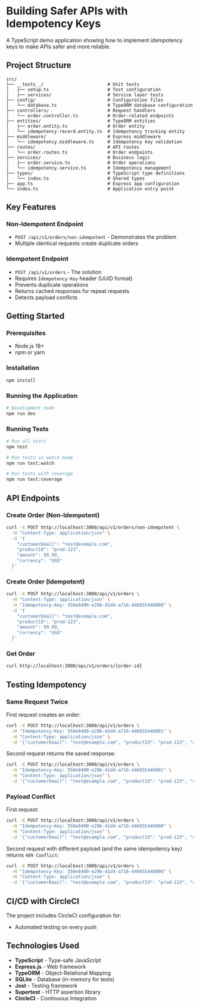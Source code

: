 # Building Safer APIs with Idempotency Keys

A TypeScript demo application showing how to implement idempotency keys to make APIs safer and more reliable.

## Project Structure

```
src/
├── __tests__/                        # Unit tests
│   ├── setup.ts                      # Test configuration
│   ├── services/                     # Service layer tests
├── config/                           # Configuration files
│   └── database.ts                   # TypeORM database configuration
├── controllers/                      # Request handlers
│   └── order.controller.ts           # Order-related endpoints
├── entities/                         # TypeORM entities
│   ├── order.entity.ts               # Order entity
│   └── idempotency-record.entity.ts  # Idempotency tracking entity
├── middleware/                       # Express middleware
│   └── idempotency.middleware.ts     # Idempotency key validation
├── routes/                           # API routes
│   └── order.routes.ts               # Order endpoints
├── services/                         # Business logic
│   ├── order.service.ts              # Order operations
│   └── idempotency.service.ts        # Idempotency management
├── types/                            # TypeScript type definitions
│   └── index.ts                      # Shared types
├── app.ts                            # Express app configuration
└── index.ts                          # Application entry point
```

## Key Features

### Non-Idempotent Endpoint

-   `POST /api/v1/orders/non-idempotent` - Demonstrates the problem
-   Multiple identical requests create duplicate orders

### Idempotent Endpoint

-   `POST /api/v1/orders` - The solution
-   Requires `Idempotency-Key` header (UUID format)
-   Prevents duplicate operations
-   Returns cached responses for repeat requests
-   Detects payload conflicts

## Getting Started

### Prerequisites

-   Node.js 18+
-   npm or yarn

### Installation

```bash
npm install
```

### Running the Application

```bash
# Development mode
npm run dev
```

### Running Tests

```bash
# Run all tests
npm test

# Run tests in watch mode
npm run test:watch

# Run tests with coverage
npm run test:coverage
```

## API Endpoints

### Create Order (Non-Idempotent)

```bash
curl -X POST http://localhost:3000/api/v1/orders/non-idempotent \
  -H "Content-Type: application/json" \
  -d '{
    "customerEmail": "test@example.com",
    "productId": "prod-123",
    "amount": 99.99,
    "currency": "USD"
  }'
```

### Create Order (Idempotent)

```bash
curl -X POST http://localhost:3000/api/v1/orders \
  -H "Content-Type: application/json" \
  -H "Idempotency-Key: 550e8400-e29b-41d4-a716-446655440000" \
  -d '{
    "customerEmail": "test@example.com",
    "productId": "prod-123",
    "amount": 99.99,
    "currency": "USD"
  }'
```

### Get Order

```bash
curl http://localhost:3000/api/v1/orders/{order-id}
```

## Testing Idempotency

### Same Request Twice

First request creates an order:

```bash
curl -X POST http://localhost:3000/api/v1/orders \
  -H "Idempotency-Key: 550e8400-e29b-41d4-a716-446655440001" \
  -H "Content-Type: application/json" \
  -d '{"customerEmail": "test@example.com", "productId": "prod-123", "amount": 99.99, "currency": "USD"}'
```

Second request returns the saved response:

```bash
curl -X POST http://localhost:3000/api/v1/orders \
  -H "Idempotency-Key: 550e8400-e29b-41d4-a716-446655440001" \
  -H "Content-Type: application/json" \
  -d '{"customerEmail": "test@example.com", "productId": "prod-123", "amount": 99.99, "currency": "USD"}'
```

### Payload Conflict

First request:

```bash
curl -X POST http://localhost:3000/api/v1/orders \
  -H "Idempotency-Key: 550e8400-e29b-41d4-a716-446655440000" \
  -H "Content-Type: application/json" \
  -d '{"customerEmail": "test@example.com", "productId": "prod-123", "amount": 99.99, "currency": "USD"}'
```

Second request with different payload (and the same idempotency key) returns `409 Conflict`:

```bash
curl -X POST http://localhost:3000/api/v1/orders \
  -H "Idempotency-Key: 550e8400-e29b-41d4-a716-446655440000" \
  -H "Content-Type: application/json" \
  -d '{"customerEmail": "test@example.com", "productId": "prod-123", "amount": 199.99, "currency": "USD"}'
```

## CI/CD with CircleCI

The project includes CircleCI configuration for:

-   Automated testing on every push

## Technologies Used

-   **TypeScript** - Type-safe JavaScript
-   **Express.js** - Web framework
-   **TypeORM** - Object-Relational Mapping
-   **SQLite** - Database (in-memory for tests)
-   **Jest** - Testing framework
-   **Supertest** - HTTP assertion library
-   **CircleCI** - Continuous Integration
